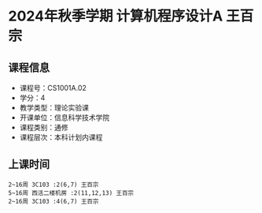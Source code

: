 # 2024年秋季学期 计算机程序设计A 王百宗






## 课程信息

- 课程号：CS1001A.02
- 学分：4
- 教学类型：理论实验课
- 开课单位：信息科学技术学院
- 课程类别：通修
- 课程层次：本科计划内课程

## 上课时间

```
2~16周 3C103 :2(6,7) 王百宗
5~16周 西活二楼机房 :2(11,12,13) 王百宗
2~16周 3C103 :4(6,7) 王百宗
```

